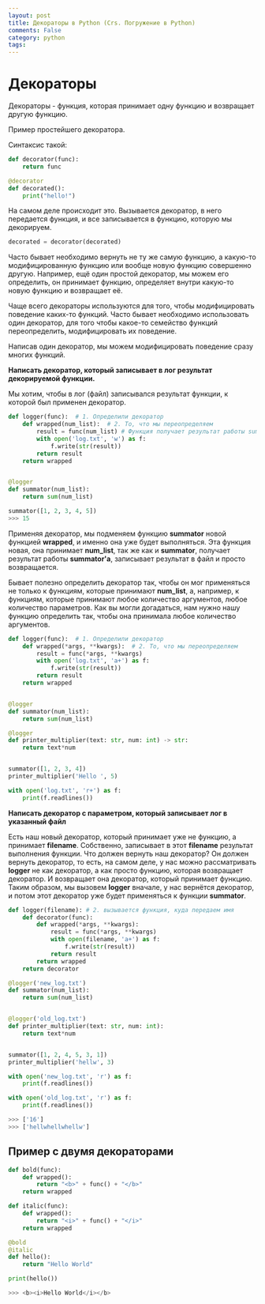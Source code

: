 ```yaml
---
layout: post
title: Декораторы в Python (Crs. Погружение в Python)
comments: False
category: python
tags:
---
```


# Декораторы

Декораторы - функция, которая принимает одну функцию и возвращает другую функцию.

Пример простейшего декоратора.

Cинтаксис такой: 
```python
def decorator(func):
    return func

@decorator
def decorated():
    print("hello!")
```

На самом деле происходит это. Вызывается декоратор, в него передается функция, и все записывается в функцию, которую мы декорируем.

```python 
decorated = decorator(decorated)
```

Часто бывает необходимо вернуть не ту же самую функцию, а какую-то модифицированную функцию или вообще новую функцию совершенно другую. Например, ещё один простой декоратор, мы можем его определить, он принимает функцию, определяет внутри какую-то новую функцию и возвращает её. 

Чаще всего декораторы используются для того, чтобы модифицировать поведение каких-то функций. Часто бывает необходимо использовать один декоратор, для того чтобы какое-то семейство функций переопределить, модифицировать их поведение. 

Написав один декоратор, мы можем модифицировать поведение сразу многих функций. 

**Написать декоратор, который записывает в лог результат декорируемой функции.**

Мы хотим, чтобы в лог (файл) записывался результат функции, к которой был применен декоратор.

```python
def logger(func):  # 1. Определили декоратор
    def wrapped(num_list):  # 2. То, что мы переопределяем
        result = func(num_list) # Функция получает результат работы summator'a.
        with open('log.txt', 'w') as f:
            f.write(str(result))
        return result
    return wrapped


@logger
def summator(num_list):
    return sum(num_list)

summator([1, 2, 3, 4, 5])
>>> 15
```

Применяя декоратор, мы подменяем функцию **summator** новой функцией **wrapped**, и именно она уже будет выполняться. Эта функция новая, она принимает **num_list**, так же как и **summator**, получает результат работы **summator'а**, записывает результат в файл и просто возвращается. 

Бывает полезно определить декоратор так, чтобы он мог применяться не только к функциям, которые принимают **num_list**, а, например, к функциям, которые принимают любое количество аргументов, любое количество параметров. Как вы могли догадаться, нам нужно нашу функцию определить так, чтобы она принимала любое количество аргументов. 

```python
def logger(func):  # 1. Определили декоратор
    def wrapped(*args, **kwargs):  # 2. То, что мы переопределяем
        result = func(*args, **kwargs)
        with open('log.txt', 'a+') as f:
            f.write(str(result))
        return result
    return wrapped


@logger
def summator(num_list):
    return sum(num_list)

@logger
def printer_multiplier(text: str, num: int) -> str:
    return text*num


summator([1, 2, 3, 4])
printer_multiplier('Hello ', 5)

with open('log.txt', 'r+') as f:
    print(f.readlines())
```

**Написать декоратор с параметром, который записывает лог в указанный файл**

Есть наш новый декоратор, который принимает уже не функцию, а принимает **filename**. Собственно, записывает в этот **filename** результат выполнения функции. Что должен вернуть наш декоратор? Он должен вернуть декоратор, то есть, на самом деле, у нас можно рассматривать **logger** не как декоратор, а как просто функцию, которая возвращает декоратор.
И возвращает она декоратор, который принимает функцию. Таким образом, мы вызовем **logger** вначале, у нас вернётся декоратор, и потом этот декоратор уже будет применяться к функции **summator**. 

```python
def logger(filename): # 2. вызывается функция, куда передаем имя
    def decorator(func):
        def wrapped(*args, **kwargs):
            result = func(*args, **kwargs)
            with open(filename, 'a+') as f:
                f.write(str(result))
            return result
        return wrapped
    return decorator

@logger('new_log.txt')
def summator(num_list):
    return sum(num_list)


@logger('old_log.txt')
def printer_multiplier(text: str, num: int):
    return text*num


summator([1, 2, 4, 5, 3, 1])
printer_multiplier('hellw', 3)

with open('new_log.txt', 'r') as f:
    print(f.readlines())

with open('old_log.txt', 'r') as f:
    print(f.readlines())

>>> ['16']
>>> ['hellwhellwhellw']
```

## Пример с двумя декораторами

```python
def bold(func):
    def wrapped():
        return "<b>" + func() + "</b>"
    return wrapped

def italic(func):
    def wrapped():
        return "<i>" + func() + "</i>"
    return wrapped

@bold
@italic
def hello():
    return "Hello World"

print(hello())

>>> <b><i>Hello World</i></b>
```
